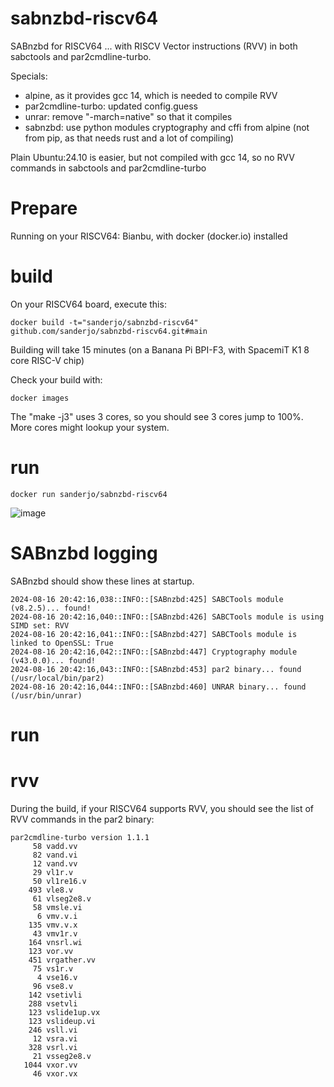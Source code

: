 # sabnzbd-riscv64

SABnzbd for RISCV64 ... with RISCV Vector instructions (RVV) in both sabctools and par2cmdline-turbo.

Specials:
* alpine, as it provides gcc 14, which is needed to compile RVV
* par2cmdline-turbo: updated config.guess
* unrar: remove "-march=native" so that it compiles
* sabnzbd: use python modules cryptography and cffi from alpine (not from pip, as that needs rust and a lot of compiling)

Plain Ubuntu:24.10 is easier, but not compiled with gcc 14, so no RVV commands in sabctools and par2cmdline-turbo

# Prepare

Running on your RISCV64: Bianbu, with docker (docker.io) installed

# build

On your RISCV64 board, execute this:

```
docker build -t="sanderjo/sabnzbd-riscv64" github.com/sanderjo/sabnzbd-riscv64.git#main
```


Building will take 15 minutes (on a Banana Pi BPI-F3, with SpacemiT K1 8 core RISC-V chip)

Check your build with:
```
docker images
```


The "make -j3" uses 3 cores, so you should see 3 cores jump to 100%. More cores might lookup your system.

# run

```
docker run sanderjo/sabnzbd-riscv64

```

![image](https://github.com/user-attachments/assets/b48dc500-8772-42cf-a65b-2ca32f6c7ec2)

# SABnzbd logging

SABnzbd should show these lines at startup.

```
2024-08-16 20:42:16,038::INFO::[SABnzbd:425] SABCTools module (v8.2.5)... found!
2024-08-16 20:42:16,040::INFO::[SABnzbd:426] SABCTools module is using SIMD set: RVV
2024-08-16 20:42:16,041::INFO::[SABnzbd:427] SABCTools module is linked to OpenSSL: True
2024-08-16 20:42:16,042::INFO::[SABnzbd:447] Cryptography module (v43.0.0)... found!
2024-08-16 20:42:16,043::INFO::[SABnzbd:453] par2 binary... found (/usr/local/bin/par2)
2024-08-16 20:42:16,044::INFO::[SABnzbd:460] UNRAR binary... found (/usr/bin/unrar)
```

# run

# rvv

During the build, if your RISCV64 supports RVV, you should see the list of RVV commands in the par2 binary:

```
par2cmdline-turbo version 1.1.1
     58 vadd.vv
     82 vand.vi
     12 vand.vv
     29 vl1r.v
     50 vl1re16.v
    493 vle8.v
     61 vlseg2e8.v
     58 vmsle.vi
      6 vmv.v.i
    135 vmv.v.x
     43 vmv1r.v
    164 vnsrl.wi
    123 vor.vv
    451 vrgather.vv
     75 vs1r.v
      4 vse16.v
     96 vse8.v
    142 vsetivli
    288 vsetvli
    123 vslide1up.vx
    123 vslideup.vi
    246 vsll.vi
     12 vsra.vi
    328 vsrl.vi
     21 vsseg2e8.v
   1044 vxor.vv
     46 vxor.vx
```

